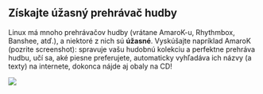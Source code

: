 ﻿<?php require("../../entete.php"); ?> <?php require("../../base.php"); ?> <?php require("../../fonctions.php"); ?>

<div id="corps">

<h2>Získajte úžasný prehrávač hudby</h2>

Linux má mnoho prehrávačov hudby (vrátane AmaroK-u, Rhythmbox, Banshee, 
atď.), a niektoré z nich sú <b>úžasné</b>. Vyskúšajte napríklad AmaroK 
(pozrite screenshot): spravuje vašu hudobnú kolekciu a perfektne prehráva hudbu, učí sa, aké piesne preferujete, automaticky vyhľadáva ich názvy (a texty) na internete, dokonca nájde aj obaly na CD!

<img src="Images/amarok.png" />

</div>


